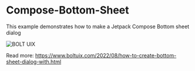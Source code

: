# Compose-Bottom-Sheet
This example demonstrates how to make a Jetpack Compose Bottom sheet dialog


<img src="https://blogger.googleusercontent.com/img/b/R29vZ2xl/AVvXsEgglSSzVyCKJ-nrkF-wjTNIWEV-LHCdSR7tfAbNsSKPvw8zzzUije8HstJpd6QiJZS2mq0sEXuQewaJ0KRdHSwZx7ogRIRfcbTSZzqpFmVP46VVeRk4nHz-RjfAzMq4b3Qiq3FL1uxlcLVYv9JCmkEPAxmu6OlttdbdUiD0Mrp-L9Rd5Addiu3fmVf-/s16000/bottom%20sheet.jpg" alt="BOLT UIX" >

Read more:
https://www.boltuix.com/2022/08/how-to-create-bottom-sheet-dialog-with.html